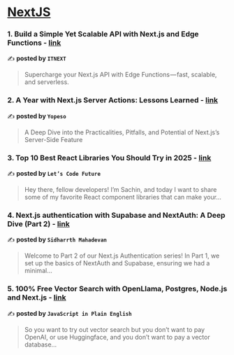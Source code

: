 
<h1><a href=https://medium.com/tag/nextjs/recommended target="_blank" rel="noopener noreferrer">NextJS</a></h1>
<h3>1. Build a Simple Yet Scalable API with Next.js and Edge Functions - <a href="https://medium.com/itnext/build-a-simple-yet-scalable-api-with-next-js-and-edge-functions-191e932d4ab6" target="_blank" rel="noopener noreferrer">link</a></h3>

✍️ **posted by `ITNEXT`**

<blockquote>Supercharge your Next.js API with Edge Functions — fast, scalable, and serverless.</blockquote>

<h3>2. A Year with Next.js Server Actions: Lessons Learned - <a href="https://medium.com/yopeso/a-year-with-next-js-server-actions-lessons-learned-93ef7b518c73" target="_blank" rel="noopener noreferrer">link</a></h3>

✍️ **posted by `Yopeso`**

<blockquote>A Deep Dive into the Practicalities, Pitfalls, and Potential of Next.js’s Server-Side Feature</blockquote>

<h3>3. Top 10 Best React Libraries You Should Try in 2025 - <a href="https://medium.com/lets-code-future/top-10-best-react-libraries-you-should-try-in-2025-3bb0db2ecffa" target="_blank" rel="noopener noreferrer">link</a></h3>

✍️ **posted by `Let’s Code Future`**

<blockquote>Hey there, fellow developers! I’m Sachin, and today I want to share some of my favorite React component libraries that can make your…</blockquote>

<h3>4. Next.js authentication with Supabase and NextAuth: A Deep Dive (Part 2) - <a href="https://medium.com/@sidharrthnix/next-js-authentication-with-supabase-and-nextauth-a-deep-dive-part-2-5fa43563989a" target="_blank" rel="noopener noreferrer">link</a></h3>

✍️ **posted by `Sidharrth Mahadevan`**

<blockquote>Welcome to Part 2 of our Next.js Authentication series! In Part 1, we set up the basics of NextAuth and Supabase, ensuring we had a minimal…</blockquote>

<h3>5. 100% Free Vector Search with OpenLlama, Postgres, Node.js and Next.js - <a href="https://medium.com/javascript-in-plain-english/100-free-vector-search-with-openllama-postgres-nodejs-and-nextjs-e496856766f7" target="_blank" rel="noopener noreferrer">link</a></h3>

✍️ **posted by `JavaScript in Plain English`**

<blockquote>So you want to try out vector search but you don’t want to pay OpenAI, or use Huggingface, and you don’t want to pay a vector database…</blockquote>

